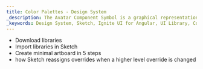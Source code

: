 ```yaml
---
title: Color Palettes - Design System
_description: The Avatar Component Symbol is a graphical representation of personal information. 
_keywords: Design System, Sketch, Ignite UI for Angular, UI Library, Colors, Palettes
---
```


- Download libraries
- Import libraries in Sketch
- Create minimal artboard in 5 steps
- how Sketch reassigns overrides when a higher level override is changed
